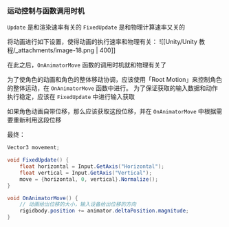 ### 运动控制与函数调用时机
`Update` 是和渲染速率有关的
`FixedUpdate` 是和物理计算速率又关的

将动画进行如下设置，使得动画的执行速率和物理有关：
![[Unity/Unity 教程/_attachments/image-18.png | 400]]

在此之后，`OnAnimatorMove` 函数的调用时机就和物理有关了

为了使角色的动画和角色的整体移动协调，应该使用「Root Motion」来控制角色的整体运动，在 `OnAnimatorMove` 函数中进行。
为了保证获取的输入数据和动作执行稳定，应该在 `FixedUpdate` 中进行输入获取

如果角色动画自带位移，那么应该获取这段位移，并在 `OnAnimatorMove` 中根据需要重新利用这段位移

最终：
```csharp
Vector3 movement;

void FixedUpdate() {
	float horizontal = Input.GetAxis("Horizontal");
    float vertical = Input.GetAxis("Vertical");
    move = {horizontal, 0, vertical}.Normalize();
}

void OnAnimatorMove() {
    // 动画给出位移的大小，输入设备给出位移的方向
	rigidbody.position += animator.deltaPosition.magnitude;
}
```


